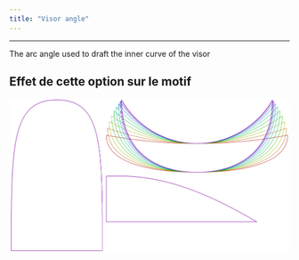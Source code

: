 ```yaml
---
title: "Visor angle"
---
```


---

The arc angle used to draft the inner curve of the visor

## Effet de cette option sur le motif

![Cette image montre l'effet de cette option en superposant plusieurs variantes qui ont une valeur différente pour cette option](holmes_visorangle_sample.svg "Effet de cette option sur le motif")
